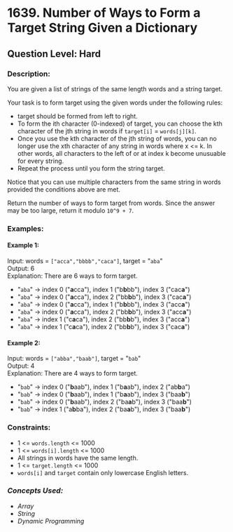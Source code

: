 # 1639. Number of Ways to Form a Target String Given a Dictionary
## Question Level: Hard
### Description:
You are given a list of strings of the same length words and a string target.

Your task is to form target using the given words under the following rules:
- target should be formed from left to right.
- To form the ith character (0-indexed) of target, you can choose the kth character of the jth string in words if `target[i]` = `words[j][k]`.
- Once you use the kth character of the jth string of words, you can no longer use the xth character of any string in words where x <= k. In other words, all characters to the left of or at index k become unusuable for every string.
- Repeat the process until you form the string target.

Notice that you can use multiple characters from the same string in words provided the conditions above are met.

Return the number of ways to form target from words. Since the answer may be too large, return it modulo `10^9 + 7`.

### Examples:
#### Example 1:

Input: words = `["acca","bbbb","caca"]`, target = "`aba`"<br>
Output: 6<br>
Explanation: There are 6 ways to form target.
- "`aba`" -> index 0 ("<b>a</b>cca"), index 1 ("b<b>b</b>bb"), index 3 ("cac<b>a</b>")
- "`aba`" -> index 0 ("<b>a</b>cca"), index 2 ("bb<b>b</b>b"), index 3 ("cac<b>a</b>")
- "`aba`" -> index 0 ("<b>a</b>cca"), index 1 ("b<b>b</b>bb"), index 3 ("acc<b>a</b>")
- "`aba`" -> index 0 ("<b>a</b>cca"), index 2 ("bb<b>b</b>b"), index 3 ("acc<b>a</b>")
- "`aba`" -> index 1 ("c<b>a</b>ca"), index 2 ("bb<b>b</b>b"), index 3 ("acc<b>a</b>")
- "`aba`" -> index 1 ("c<b>a</b>ca"), index 2 ("bb<b>b</b>b"), index 3 ("cac<b>a</b>")
#### Example 2:

Input: words = `["abba","baab"]`, target = "`bab`"<br>
Output: 4<br>
Explanation: There are 4 ways to form target.
- "`bab`" -> index 0 ("<b>b</b>aab"), index 1 ("b<b>a</b>ab"), index 2 ("ab<b>b</b>a")
- "`bab`" -> index 0 ("<b>b</b>aab"), index 1 ("b<b>a</b>ab"), index 3 ("baa<b>b</b>")
- "`bab`" -> index 0 ("<b>b</b>aab"), index 2 ("ba<b>a</b>b"), index 3 ("baa<b>b</b>")
- "`bab`" -> index 1 ("a<b>b</b>ba"), index 2 ("ba<b>a</b>b"), index 3 ("baa<b>b</b>")

### Constraints:

- 1 <= `words.length` <= 1000
- 1 <= `words[i].length` <= 1000
- All strings in words have the same length.
- 1 <= `target.length` <= 1000
- `words[i]` and `target` contain only lowercase English letters.

### <i>Concepts Used:
- Array
- String
- Dynamic Programming
</i>